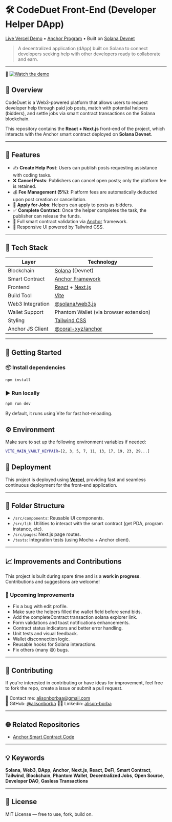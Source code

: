 # 🛠️ CodeDuet Front-End (Developer Helper DApp)

[Live Vercel Demo](https://coduet.vercel.app/) • [Anchor Program](https://github.com/alisonborba/coduet) • Built on [Solana Devnet](https://solana.com/developers)

> A decentralized application (dApp) built on Solana to connect developers seeking help with other developers ready to collaborate and earn.

---

🎥 [![Watch the demo](https://cdn.loom.com/sessions/thumbnails/ed79f09fc67648f983b47498ae12c987-45a003ce9fd4c10c-full-play.gif)](https://www.loom.com/share/ed79f09fc67648f983b47498ae12c987?t=116&sid=563115b6-c55f-4466-8e04-69cb992cb07b)

## 📌 Overview

CodeDuet is a Web3-powered platform that allows users to request developer help through paid job posts, match with potential helpers (bidders), and settle jobs via smart contract transactions on the Solana blockchain.

This repository contains the **React + Next.js** front-end of the project, which interacts with the Anchor smart contract deployed on **Solana Devnet**.

---

## 🚀 Features

- ✍️ **Create Help Post**: Users can publish posts requesting assistance with coding tasks.
- ❌ **Cancel Posts**: Publishers can cancel open posts; only the platform fee is retained.
- 💰 **Fee Management (5%)**: Platform fees are automatically deducted upon post creation or cancellation.
- 📩 **Apply for Jobs**: Helpers can apply to posts as bidders.
- ✅ **Complete Contract**: Once the helper completes the task, the publisher can release the funds.
- 🔐 Full smart contract validation via [Anchor](https://project-serum.github.io/anchor/) framework.
- 🎨 Responsive UI powered by Tailwind CSS.

---

## 🧰 Tech Stack

| Layer              | Technology                                                                 |
|-------------------|----------------------------------------------------------------------------|
| Blockchain         | [Solana](https://solana.com/) (Devnet)                                     |
| Smart Contract     | [Anchor Framework](https://github.com/coral-xyz/anchor)                    |
| Frontend           | [React](https://reactjs.org/) + [Next.js](https://nextjs.org/)             |
| Build Tool         | [Vite](https://vitejs.dev/)                                                 |
| Web3 Integration   | [@solana/web3.js](https://github.com/solana-labs/solana-web3.js)           |
| Wallet Support     | Phantom Wallet (via browser extension)                                     |
| Styling            | [Tailwind CSS](https://tailwindcss.com/)                                   |
| Anchor JS Client   | [@coral-xyz/anchor](https://github.com/coral-xyz/anchor/tree/master/ts)    |

---

## 🧪 Getting Started

### 📦 Install dependencies
```bash
npm install
```

### ▶️ Run locally
```bash
npm run dev
```
By default, it runs using Vite for fast hot-reloading.

## ⚙️ Environment

Make sure to set up the following environment variables if needed:

```bash
VITE_MAIN_VAULT_KEYPAIR=[2, 3, 5, 7, 11, 13, 17, 19, 23, 29...]
```

## 🚀 Deployment

This project is deployed using [**Vercel**](https://vercel.com), providing fast and seamless continuous deployment for the front-end application.

---


## 📂 Folder Structure

- `/src/components`: Reusable UI components.
- `/src/lib`: Utilities to interact with the smart contract (get PDA, program instance, etc).
- `/src/pages`: Next.js page routes.
- `/tests`: Integration tests (using Mocha + Anchor client).

---

## 📈 Improvements and Contributions

This project is built during spare time and is a **work in progress**. Contributions and suggestions are welcome!

### 🔧 Upcoming Improvements

- Fix a bug with edit profile.
- Make sure the helpers filled the wallet field before send bids.
- Add the completeContract transaction solana explorer link.
- Form validations and toast notifications enhancements.
- Contract status indicators and better error handling.
- Unit tests and visual feedback.
- Wallet disconnection logic.
- Reusable hooks for Solana interactions.
- Fix others (many 😅) bugs.

---

## 🤝 Contributing

If you're interested in contributing or have ideas for improvement, feel free to fork the repo, create a issue or submit a pull request.

📧 Contact me: [alisonborbaa@gmail.com](mailto:alisonborbaa@gmail.com)  
🔗 GitHub: [@alisonborba](https://github.com/alisonborba)
👨‍💼 Linkedin: [alison-borba](https://www.linkedin.com/in/alison-borba/)

---

## 🌐 Related Repositories

- [Anchor Smart Contract Code](https://github.com/alisonborba/coduet)

---

## 💡 Keywords

**Solana**, **Web3**, **DApp**, **Anchor**, **Next.js**, **React**, **DeFi**, **Smart Contract**,  
**Tailwind**, **Blockchain**, **Phantom Wallet**, **Decentralized Jobs**, **Open Source**,  
**Developer DAO**, **Gasless Transactions**

---

## 📜 License

MIT License — free to use, fork, build on.
